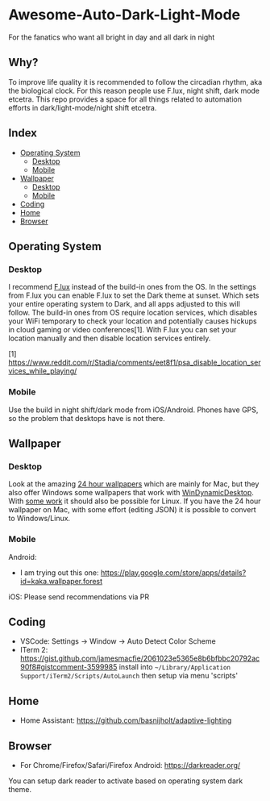 # Awesome-Auto-Dark-Light-Mode
For the fanatics who want all bright in day and all dark in night

## Why?

To improve life quality it is recommended to follow the circadian rhythm, aka the biological clock. For this reason people use F.lux, night shift, dark mode etcetra. This repo provides a space for all things related to automation efforts in dark/light-mode/night shift etcetra.

## Index

- [Operating System](#operating-system)
  * [Desktop](#desktop)
  * [Mobile](#mobile)
- [Wallpaper](#wallpaper1)
  * [Desktop](#desktop-1)
  * [Mobile](#mobile-1)
- [Coding](#coding)
- [Home](#home)
- [Browser](#browser)
  
<!-- toc -->

## Operating System

### Desktop
I recommend [F.lux](https://justgetflux.com/) instead of the build-in ones from the OS. In the settings from F.lux you can enable F.lux to set the Dark theme at sunset. Which sets your entire operating system to Dark, and all apps adjusted to this will follow. The build-in ones from OS require location services, which disables your WiFi temporary to check your location and potentially causes hickups in cloud gaming or video conferences[1]. With F.lux you can set your location manually and then disable location services entirely. 

[1] https://www.reddit.com/r/Stadia/comments/eet8f1/psa_disable_location_services_while_playing/

### Mobile
Use the build in night shift/dark mode from iOS/Android. Phones have GPS, so the problem that desktops have is not there.

## Wallpaper

### Desktop
Look at the amazing [24 hour wallpapers](https://www.jetsoncreative.com/24hourwallpaper) which are mainly for Mac, but they also offer Windows some wallpapers that work with [WinDynamicDesktop](https://www.microsoft.com/en-us/p/windynamicdesktop/9nm8n7dq3z5f). With [some work](https://www.omgubuntu.co.uk/2018/06/macos-mojave-dynamic-background-linux) it should also be possible for Linux. If you have the 24 hour wallpaper on Mac, with some effort (editing JSON) it is possible to convert to Windows/Linux.

### Mobile
Android: 
- I am trying out this one: https://play.google.com/store/apps/details?id=kaka.wallpaper.forest

iOS:
Please send recommendations via PR

## Coding

- VSCode: Settings -> Window -> Auto Detect Color Scheme
- ITerm 2: https://gist.github.com/jamesmacfie/2061023e5365e8b6bfbbc20792ac90f8#gistcomment-3599985
install into `~/Library/Application Support/iTerm2/Scripts/AutoLaunch` then setup via menu 'scripts'


## Home

- Home Assistant: https://github.com/basnijholt/adaptive-lighting

## Browser

- For Chrome/Firefox/Safari/Firefox Android: https://darkreader.org/

 You can setup dark reader to activate based on operating system dark theme.

